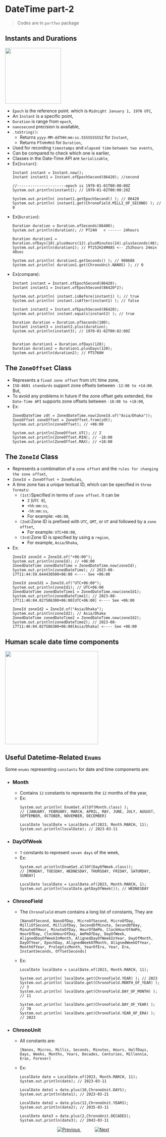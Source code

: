 
# DateTime part-2

> Codes are in `partTwo` package


## Instants and Durations
<img src="files/duration_and_instant.jpg" height="180px">

- `Epoch` is the reference point. which is `Midnight January 1, 1970 UTC`,
- An `Instant` is a specific point,
- `Duration` is range from `epoch`,
- `nanosecond` precision is available,
- `.toString()`:
  - Returns `yyyy-MM-ddTHH:mm:ss.SSSSSSSSSZ` for `Instant`,
  - Returns `PTnHnMnS` for `Duration`,
- Used for recording `timestamps` and `elapsed time` `between two events`,
- Can be compared to check which one is earlier,
- Classes in the Date-Time API are `Serializable`,
- Ex(`Instant`):
  ```
  Instant instant = Instant.now();
  Instant instant1 = Instant.ofEpochSecond(86420); //second
  
  //----------------------epoch is 1970-01-01T00:00:00Z
  System.out.println(instant1); // 1970-01-02T00:00:20Z
  
  System.out.println( instant1.getEpochSecond() ); // 86420
  System.out.println( instant1.get(ChronoField.MILLI_OF_SECOND) ); // 0
  ```
- Ex(`Duration`):
  ```
  Duration duration = Duration.ofSeconds(86400);
  System.out.println(duration); // PT24H   < ------ 24hours
  
  Duration duration1 = Duration.ofDays(10).plusHours(12).plusMinutes(24).plusSeconds(48);
  System.out.println(duration1); // PT252H24M48S <-- 252hours 24min 48sec
  
  System.out.println( duration1.getSeconds() ); // 908688
  System.out.println( duration1.get(ChronoUnit.NANOS) ); // 0
  ```
- Ex(compare):
  ```
  Instant instant = Instant.ofEpochSecond(86420);
  Instant instant1 = Instant.ofEpochSecond(86420*2);
  
  System.out.println( instant.isBefore(instant1) ); // true
  System.out.println( instant.isAfter(instant1) ); // false
  
  Instant instant2 = Instant.ofEpochSecond(86420);
  System.out.println( instant.equals(instant2) ); // true
  
  Duration duration = Duration.ofSeconds(100);
  Instant instant3 = instant2.plus(duration);
  System.out.println(instant3); // 1970-01-02T00:02:00Z
  
  
  Duration duration1 = Duration.ofDays(120);
  Duration duration2 = duration1.plusDays(120);
  System.out.println(duration2); // PT5760H
  ```

## The `ZoneOffset` Class
- Represents a `fixed zone offset` from `UTC` time zone,
- `ISO-8601 standards` support zone offsets between `-12:00 to +14:00`. But, 
- To avoid any problems in future if the zone offset gets extended, the `Date-Time API` supports zone offsets between `-18:00 to +18:00`,
- Ex:
  ```
  ZonedDateTime zdt = ZonedDateTime.now(ZoneId.of("Asia/Dhaka"));
  ZoneOffset zoneOffset = ZoneOffset.from(zdt);
  System.out.println(zoneOffset); // +06:00
  
  System.out.println(ZoneOffset.UTC); // Z
  System.out.println(ZoneOffset.MIN); // -18:00
  System.out.println(ZoneOffset.MAX); // +18:00
  ```

## The `ZoneId` Class
- Represents a combination of a `zone offset` and the `rules for changing the zone offset`,
- `ZoneId = ZoneOffset + ZoneRules`,
- A time zone has a unique textual ID, which can be specified in `three formats`:
  - `(1st)`Specified in terms of `zone offset`. It can be 
    - `Z` (`UTC 0`),
    - `+hh:mm:ss`,
    - `-hh:mm:ss`,
    - For example: `+06:00`,
  - `(2nd)`Zone ID is prefixed with `UTC`, `GMT`, or `UT` and followed by a `zone offset`,
    - For example: `UTC+06:00`,
  - `(3rd)`Zone ID is specified by using a `region`, 
    - For example, `Asia/Dhaka`,
- Ex:
  ```
  ZoneId zoneId = ZoneId.of("+06:00");
  System.out.println(zoneId); // +06:00
  ZonedDateTime zonedDateTime = ZonedDateTime.now(zoneId);
  System.out.println(zonedDateTime); // 2023-08-17T11:44:59.644430500+06:00 <---- See +06:00
  
  ZoneId zoneId1 = ZoneId.of("UTC+06:00");
  System.out.println(zoneId1); // UTC+06:00
  ZonedDateTime zonedDateTime1 = ZonedDateTime.now(zoneId1);
  System.out.println(zonedDateTime1); // 2023-08-17T11:46:04.027586300+06:00[UTC+06:00] <---- See +06:00
  
  ZoneId zoneId2 = ZoneId.of("Asia/Dhaka");
  System.out.println(zoneId2); // Asia/Dhaka
  ZonedDateTime zonedDateTime2 = ZonedDateTime.now(zoneId2);
  System.out.println(zonedDateTime2); // 2023-08-17T11:46:04.027586300+06:00[Asia/Dhaka] <---- See +06:00
  ```

## Human scale date time components
<img src="files/human_scale_date_time.jpg" height="300px">


## Useful Datetime-Related `Enums`
Some `enums` representing `constants` for date and time components are:
- ### Month
  - Contains `12` constants to represents the `12` months of the year,
  - Ex:
    ```
    System.out.println( EnumSet.allOf(Month.class) );
    // [JANUARY, FEBRUARY, MARCH, APRIL, MAY, JUNE, JULY, AUGUST, SEPTEMBER, OCTOBER, NOVEMBER, DECEMBER]

    LocalDate localDate = LocalDate.of(2023, Month.MARCH, 11);
    System.out.println(localDate); // 2023-03-11
    ```
- ### DayOfWeek
  - `7` constants to represent `seven days` of the week,
  - Ex:
    ```
    System.out.println(EnumSet.allOf(DayOfWeek.class));
    // [MONDAY, TUESDAY, WEDNESDAY, THURSDAY, FRIDAY, SATURDAY, SUNDAY]

    LocalDate localDate = LocalDate.of(2023, Month.MARCH, 1);
    System.out.println(localDate.getDayOfWeek()); // WEDNESDAY
    ```

- ### ChronoField
  - The `ChronoField` enum contains a long list of constants, They are
    ```
    [NanoOfSecond, NanoOfDay, MicroOfSecond, MicroOfDay, MilliOfSecond, MilliOfDay, SecondOfMinute, SecondOfDay, MinuteOfHour, MinuteOfDay, HourOfAmPm, ClockHourOfAmPm, HourOfDay, ClockHourOfDay, AmPmOfDay, DayOfWeek, AlignedDayOfWeekInMonth, AlignedDayOfWeekInYear, DayOfMonth, DayOfYear, EpochDay, AlignedWeekOfMonth, AlignedWeekOfYear, MonthOfYear, ProlepticMonth, YearOfEra, Year, Era, InstantSeconds, OffsetSeconds]
    ```
  - Ex:
    ```
    LocalDate localDate = LocalDate.of(2023, Month.MARCH, 11);

    System.out.println( localDate.get(ChronoField.YEAR) ); // 2023
    System.out.println( localDate.get(ChronoField.MONTH_OF_YEAR) ); // 3
    System.out.println( localDate.get(ChronoField.DAY_OF_MONTH) ); // 11

    System.out.println( localDate.get(ChronoField.DAY_OF_YEAR) ); // 70
    System.out.println( localDate.get(ChronoField.YEAR_OF_ERA) ); // 2023
    ```

- ### ChronoUnit
  - All constants are:
    ```
    [Nanos, Micros, Millis, Seconds, Minutes, Hours, HalfDays, Days, Weeks, Months, Years, Decades, Centuries, Millennia, Eras, Forever]
    ```
  - Ex:
    ```
    LocalDate date = LocalDate.of(2023, Month.MARCH, 11);
    System.out.println(date); // 2023-03-11
  
    LocalDate date1 = date.plus(10,ChronoUnit.DAYS);
    System.out.println(date1); // 2023-03-21
  
    LocalDate date2 = date.plus(12,ChronoUnit.YEARS);
    System.out.println(date2); // 2035-03-11
  
    LocalDate date3 = date.plus(2,ChronoUnit.DECADES);
    System.out.println(date3); // 2043-03-11
    ```


    
    
    
    
    
<!-- bottom_nav_bar_1243 -->
<div align="center">
<a href="../datetime/part1/">
    <img src="https://img.shields.io/badge/◀%20Previous-blue?style=for-the-badge" alt="Previous">
</a>
&nbsp;&nbsp;&nbsp;&nbsp;&nbsp;&nbsp;&nbsp;&nbsp;&nbsp;&nbsp;
<a href="../datetime/part3/">
    <img src="https://img.shields.io/badge/Next%20▶-blue?style=for-the-badge" alt="Next">
</a>
</div>
<!-- bottom_nav_bar_1243 -->
    